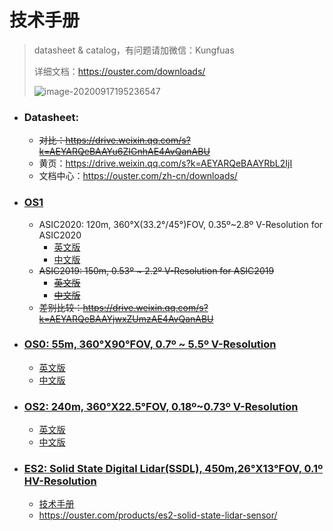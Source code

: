 # 技术手册

> datasheet & catalog，有问题请加微信：Kungfuas
>
> 详细文档：https://ouster.com/downloads/
>
> ![image-20200917195236547](catalog.assets/image-20200917195236547.png)

- ### Datasheet:

  - ~~对比：https://drive.weixin.qq.com/s?k=AEYARQeBAAYu6ZIGnhAE4AvQanABU~~
  - 黄页：https://drive.weixin.qq.com/s?k=AEYARQeBAAYRbL2IjI
  - 文档中心：https://ouster.com/zh-cn/downloads/

- ### [OS1](https://ouster.com/products/os1-lidar-sensor/)

  - ASIC2020:   120m, 360°X(33.2°/45°)FOV, 0.35º~2.8º V-Resolution for ASIC2020
    - [英文版](https://data.ouster.io/downloads/datasheets/datasheet-revc-v2p0-os1.pdf?__hstc=34987006.3b498ee11237b4e28da832cc795fa6b7.1603177544769.1606967208102.1607045278647.6&__hssc=34987006.1.1607045278647&__hsfp=3202914155)
    - [中文版](https://ouster.oss-cn-shanghai.aliyuncs.com/firmware%20v2.0/CN-Datasheet-revc-v2p0-os1.pdf)
  - ~~ASIC2019:   150m, 0.53º ~ 2.2º V-Resolution for ASIC2019~~
    - ~~[英文版](https://data.ouster.io/downloads/datasheets/datasheet-gen1-v2p0-os1.pdf)~~
    - ~~[中文版](https://ouster.oss-cn-shanghai.aliyuncs.com/firmware%20v2.0/CN-Datasheet-gen1-v2p0-os1.pdf)~~
  - ~~差别比较：https://drive.weixin.qq.com/s?k=AEYARQeBAAYjwxZUmzAE4AvQanABU~~
  
- ### [OS0: 55m, 360°X90°FOV, 0.7º ~ 5.5º V-Resolution](https://ouster.com/products/os0-lidar-sensor/)

  - [英文版](https://data.ouster.io/downloads/datasheets/datasheet-revc-v2p0-os0.pdf?__hstc=34987006.3b498ee11237b4e28da832cc795fa6b7.1603177544769.1606967208102.1607045278647.6&__hssc=34987006.1.1607045278647&__hsfp=3202914155)
  - [中文版](https://ouster.oss-cn-shanghai.aliyuncs.com/firmware%20v2.0/CN-Datasheet-revc-v2p0-os0.pdf)
  
- ### [OS2: 240m, 360°X22.5°FOV, 0.18º~0.73º V-Resolution](https://ouster.com/products/os2-lidar-sensor/)

  - [英文版](https://data.ouster.io/downloads/datasheets/datasheet-revc-v2p0-os2.pdf?__hstc=34987006.3b498ee11237b4e28da832cc795fa6b7.1603177544769.1606967208102.1607045278647.6&__hssc=34987006.1.1607045278647&__hsfp=3202914155)
  - [中文版](https://ouster.oss-cn-shanghai.aliyuncs.com/firmware%20v2.0/CN-Datasheet-revc-v2p0-os2.pdf)
  
- ### [ES2: Solid State Digital Lidar(SSDL), 450m,26°X13°FOV, 0.1º HV-Resolution](https://ouster.com/products/es2-solid-state-lidar-sensor/)

  - [技术手册](https://go.ouster.io/cs/c/?cta_guid=e97dc3d3-4b63-4f4a-bcf7-0d4593d2d27f&signature=AAH58kFdQHP28v9gs9upfw3I8qfELNs4aw&pageId=35504500461&placement_guid=6c0461fe-110f-4874-8325-926f80bd4cf8&click=d946c1aa-1ba1-4e02-9e10-38878e9a17fc&hsutk=c87875bc03856f8118673497d6f8d277&canon=https%3A%2F%2Fgo.ouster.io%2Fdownload%2Fdatasheet%2Fes2%2F&utm_referrer=https%3A%2F%2Fgo.ouster.io%2Fdownload%2Fdatasheet%2Fes2%2F%3F__hstc%3D34987006.3b498ee11237b4e28da832cc795fa6b7.1603177544769.1603177544769.1604239898129.2%26__hssc%3D34987006.1.1604239898129%26__hsfp%3D3765621988&portal_id=5054152&redirect_url=APefjpHtiuBEyPizW5X6_BQVVNf54NVK6r08dzAD7sebSqzRr4wCq3CSm9T4ST60iDdCRRvVTHhAfKbXkZ3yBX2fT2oXJNi0YWcdN1y81E07vlZNIO7FVUfYEcdzWPDu-Jp4XpN_scmIU_mmpLAkBJsgx4oZiwsIGlaHs-aV50GCsyWod32d71jnGtnXzN9xwsByNlnyXCnRaebkYOqUEuyXxKBkLq3f18QccUavg0rhgqReovlZ7EsCNLJx4UVY2Fg13gSpmamRTdzvrqJG8w5IvEQSohCQbWtn8tVmiB3p-Jo03_q7ag-DcDT32c4ZbXflbSxv1SnG&__hstc=82216777.c87875bc03856f8118673497d6f8d277.1603370521882.1603447050322.1604239967754.4&__hssc=82216777.2.1604239967754&__hsfp=3765621988&contentType=landing-page)
  - https://ouster.com/products/es2-solid-state-lidar-sensor/

